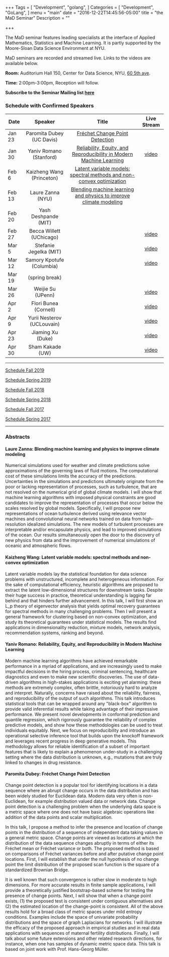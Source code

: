 +++
Tags = [
  "Development",
  "golang",
]
Categories = [
  "Development",
  "GoLang",
]
menu = "main"
date = "2016-12-22T14:45:56-05:00"
title = "the MaD Seminar"
Description = ""

+++

The MaD seminar features leading specialists at the interface
of Applied Mathematics, Statistics and Machine Learning. It is partly supported by the Moore-Sloan Data Science Environment at NYU.

MaD seminars are recorded and streamed live. Links to the videos are available below.

**Room:** Auditorium Hall 150, Center for Data Science, NYU, [60 5th ave](https://www.google.com/maps/place/NYU+Center+for+Data+Science/@40.735016,-73.9969907,17z/data=!3m1!4b1!4m5!3m4!1s0x89c2599787834ad9:0x5dd8af15d9fbc8a3!8m2!3d40.735016!4d-73.994802).

**Time:** 2:00pm-3:00pm, Reception will follow. 

**Subscribe to the Seminar Mailing list [here](http://cims.nyu.edu/mailman/listinfo/mad)**


### Schedule with Confirmed Speakers


| Date        | Speaker       | Title | Live Stream
| ----------- |:-------------:|:-----------:|:-----------:|
| Jan 23 | Paromita Dubey (UC Davis) | [Fréchet Change Point Detection](#dubey) | |
| Jan 30 | Yaniv Romano (Stanford) | [Reliability, Equity, and Reproducibility in Modern Machine Learning](#romano) | [video](https://nyursc.hosted.panopto.com/Panopto/Pages/Viewer.aspx?id=6a02c214-b87c-4d08-b089-ab4a012c6457) |
| Feb 6 | Kaizheng Wang (Princeton) | [Latent variable models: spectral methods and non-convex optimization](#wang) | |
| Feb 13 | Laure Zanna (NYU) | [Blending machine learning and physics to improve climate modeling](#zanna) | |
| Feb 20 | Yash Deshpande (MIT) | | |
| Feb 27 | Becca Willett (UChicago) | | [video](https://nyursc.hosted.panopto.com/Panopto/Pages/Viewer.aspx?id=ed4a3e7d-1104-4b87-a21f-ab5a012d4f1e) |
| Mar 5 | Stefanie Jegelka (MIT) | | [video](https://nyursc.hosted.panopto.com/Panopto/Pages/Viewer.aspx?id=29ab8b5e-ff0d-425f-95c7-ab5a012d992d) |
| Mar 12 | Samory Kpotufe (Columbia) | | [video](https://nyursc.hosted.panopto.com/Panopto/Pages/Viewer.aspx?id=992d3cfe-673f-47d9-b07d-ab5a012dd905) |
| Mar 19 | (spring break) | | |
| Mar 26 | Weijie Su (UPenn) | | [video](https://nyursc.hosted.panopto.com/Panopto/Pages/Viewer.aspx?id=9995d5ec-341a-4de9-af39-ab5a012e0cf9) |
| Apr 2 | Flori Bunea (Cornell) | | [video](https://nyursc.hosted.panopto.com/Panopto/Pages/Viewer.aspx?id=b8635aae-9e47-44d5-bef1-ab5a012e61a7) |
| Apr 9 | Yurii Nesterov (UCLouvain) | | [video](https://nyursc.hosted.panopto.com/Panopto/Pages/Viewer.aspx?id=d7afc0e0-2db7-447c-aa9a-ab5a012e9490) |
| Apr 23 | Jiaming Xu (Duke) | | [video](https://nyursc.hosted.panopto.com/Panopto/Pages/Viewer.aspx?id=6fecca16-ca95-4ff4-8e4a-ab5a012ec4ef) |
| Apr 30 | Sham Kakade (UW) | | [video](https://nyursc.hosted.panopto.com/Panopto/Pages/Viewer.aspx?id=0156958e-5254-4489-849a-ab5a012ef6e6) |


---

[Schedule Fall 2019](https://mathsanddatanyu.github.io/website/seminar_fall2019/)

[Schedule Spring 2019](https://mathsanddatanyu.github.io/website/seminar_spring2019/)

[Schedule Fall 2018](https://mathsanddatanyu.github.io/website/seminar_fall2018/)

[Schedule Spring 2018](https://mathsanddatanyu.github.io/website/seminar_spring2018/)

[Schedule Fall 2017](https://mathsanddatanyu.github.io/website/seminar_fall2017/)

[Schedule Spring 2017](https://mathsanddatanyu.github.io/website/seminar_spring2017/)

---
### Abstracts

#### <a name="zanna"></a> Laure Zanna: Blending machine learning and physics to improve climate modeling

Numerical simulations used for weather and climate predictions solve approximations of the governing laws of fluid motions. The computational cost of these simulations limits the accuracy of the predictions. Uncertainties in the simulations and predictions ultimately originate from the poor or lacking representation of processes, such as turbulence, that are not resolved on the numerical grid of global climate models. 
I will show that machine learning algorithms with imposed physical constraints are good candidates to improve the representation of processes that occur below the scales resolved by global models. 
Specifically, I will propose new representations of ocean turbulence derived using relevance vector machines and convolutional neural networks trained on data from high-resolution idealized simulations. 
The new models of turbulent processes are interpretable and/or encapsulate physics, and lead to improved simulations of the ocean.  Our results simultaneously open the door to the discovery of new physics from data and the improvement of numerical simulations of oceanic and atmospheric flows.



#### <a name="wang"></a> Kaizheng Wang: Latent variable models: spectral methods and non-convex optimization

Latent variable models lay the statistical foundation for data science problems with unstructured, incomplete and heterogeneous information. For the sake of computational efficiency, heuristic algorithms are proposed to extract the latent low-dimensional structures for downstream tasks. Despite their huge success in practice, theoretical understanding is lagging far behind and that hinders further advancement. In this talk, I will first show an L_p theory of eigenvector analysis that yields optimal recovery guarantees for spectral methods in many challenging problems. Then I will present a general framework for clustering based on non-convex optimization, and study its theoretical guarantees under statistical models. The results find applications in dimensionality reduction, mixture models, network analysis, recommendation systems, ranking and beyond.




#### <a name="romano"></a> Yaniv Romano: Reliability, Equity, and Reproducibility in Modern Machine Learning

Modern machine learning algorithms have achieved remarkable performance in a myriad of applications, and are increasingly used to make impactful decisions in the hiring process, criminal sentencing, healthcare diagnostics and even to make new scientific discoveries. The use of data-driven algorithms in high-stakes applications is exciting yet alarming: these methods are extremely complex, often brittle, notoriously hard to analyze and interpret. Naturally, concerns have raised about the reliability, fairness, and reproducibility of the output of such algorithms. This talk introduces statistical tools that can be wrapped around any "black-box" algorithm to provide valid inferential results while taking advantage of their impressive performance. We present novel developments in conformal prediction and quantile regression, which rigorously guarantee the reliability of complex predictive models, and show how these methodologies can be used to treat individuals equitably. Next, we focus on reproducibility and introduce an operational selective inference tool that builds upon the knockoff framework and leverages recent progress in deep generative models. This methodology allows for reliable identification of a subset of important features that is likely to explain a phenomenon under-study in a challenging setting where the data distribution is unknown, e.g., mutations that are truly linked to changes in drug resistance.


#### <a name="dubey"></a> Paromita Dubey: Fréchet Change Point Detection

Change point detection is a popular tool for identifying locations in a data sequence where an abrupt change occurs in the data distribution and has been widely studied for Euclidean data. Modern data very often is non-Euclidean, for example distribution valued data or network data. Change point detection is a challenging problem when the underlying data space is a metric space where one does not have basic algebraic operations like addition of the data points and scalar multiplication.

In this talk, I propose a method to infer the presence and location of change points in the distribution of a sequence of independent data taking values in a general metric space. Change points are viewed as locations at which the distribution of the data sequence changes abruptly in terms of either its Fréchet mean or Fréchet variance or both.  The proposed method is based on comparisons of Fréchet variances before and after putative change point locations.  First, I will establish that under the null hypothesis of no change point the limit distribution of the proposed scan function is the square of a standardized Brownian Bridge. 

It is well known that such convergence is rather slow in moderate to high dimensions. For more accurate results in finite sample applications, I will provide a theoretically justified bootstrap-based scheme for testing the presence of change points. Next, I will show that when a change point exists, (1) the proposed test is consistent under contiguous alternatives and (2) the estimated location of the change-point is consistent. All of the above results hold for a broad class of metric spaces under mild entropy conditions. Examples include the space of univariate probability distributions and the space of graph Laplacians for networks. I will illustrate the efficacy of the proposed approach in empirical studies and in real data applications with sequences of maternal fertility distributions. Finally, I will talk about some future extensions and other related research directions, for instance, when one has samples of dynamic metric space data. This talk is based on joint work with Prof. Hans-Georg Müller.

